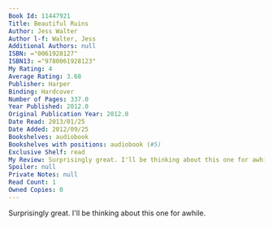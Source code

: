 ```yaml
---
Book Id: 11447921
Title: Beautiful Ruins
Author: Jess Walter
Author l-f: Walter, Jess
Additional Authors: null
ISBN: ="0061928127"
ISBN13: ="9780061928123"
My Rating: 4
Average Rating: 3.68
Publisher: Harper
Binding: Hardcover
Number of Pages: 337.0
Year Published: 2012.0
Original Publication Year: 2012.0
Date Read: 2013/01/25
Date Added: 2012/09/25
Bookshelves: audiobook
Bookshelves with positions: audiobook (#5)
Exclusive Shelf: read
My Review: Surprisingly great. I'll be thinking about this one for awhile.
Spoiler: null
Private Notes: null
Read Count: 1
Owned Copies: 0
---
```


Surprisingly great. I'll be thinking about this one for awhile.